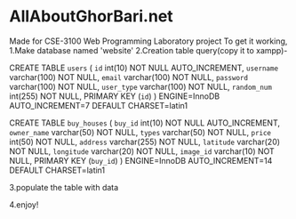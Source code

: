 # AllAboutGhorBari.net
Made for CSE-3100 Web Programming Laboratory project
To get it working,
1.Make database named 'website'
2.Creation table query(copy it to xampp)-

CREATE TABLE `users` (
 `id` int(10) NOT NULL AUTO_INCREMENT,
 `username` varchar(100) NOT NULL,
 `email` varchar(100) NOT NULL,
 `password` varchar(100) NOT NULL,
 `user_type` varchar(100) NOT NULL,
 `random_num` int(255) NOT NULL,
 PRIMARY KEY (`id`)
) ENGINE=InnoDB AUTO_INCREMENT=7 DEFAULT CHARSET=latin1


CREATE TABLE `buy_houses` (
 `buy_id` int(10) NOT NULL AUTO_INCREMENT,
 `owner_name` varchar(50) NOT NULL,
 `types` varchar(50) NOT NULL,
 `price` int(50) NOT NULL,
 `address` varchar(255) NOT NULL,
 `latitude` varchar(20) NOT NULL,
 `longitude` varchar(20) NOT NULL,
 `image_id` varchar(10) NOT NULL,
 PRIMARY KEY (`buy_id`)
) ENGINE=InnoDB AUTO_INCREMENT=14 DEFAULT CHARSET=latin1


3.populate the table with data

4.enjoy!
